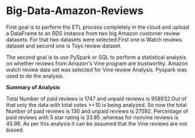 # Big-Data-Amazon-Reviews
First goal is to perform the ETL process completely in the cloud  and upload a DataFrame to an RDS instance from two big Amazon customer review datasets.
For that two datasets were selected.First one is Watch reviews dataset and second one is Toys review dataset.

The second goal is to use PySpark or SQL to perform a statistical analysis on whether reviews from Amazon's Vine program are trustworthy.
Amazon watch review data set was selected for Vine review Analysis.
Pyspark was used to do the analysis.

**Summary of Analysis**

Total Number of paid reviews is 1747 and unpaid reviews is 958932.Out of that only the data with total votes >=10 is being analyzed.
So now the total Number of paid reviews is 130 and unpaid reviews is 27592. 
Percentage of paid reviews with 5 star rating is 33.85 ,whereas for nonvine reviews is 45.98.
As per this analysis it can be assumed that the Vine reviews are not biased.
